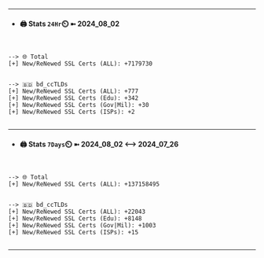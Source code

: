 

---
- #### 🖨️ **Stats** `24Hr`⏲️ ➼ 2024_08_02
```console


--> 🌐 Total
[+] New/ReNewed SSL Certs (ALL): +7179730


--> 🇧🇩 bd_ccTLDs
[+] New/ReNewed SSL Certs (ALL): +777
[+] New/ReNewed SSL Certs (Edu): +342
[+] New/ReNewed SSL Certs (Gov|Mil): +30
[+] New/ReNewed SSL Certs (ISPs): +2


```

---
- #### 🖨️ **Stats** `7Days`⏲️ ➼ 2024_08_02 <--> 2024_07_26
```console


--> 🌐 Total
[+] New/ReNewed SSL Certs (ALL): +137158495


--> 🇧🇩 bd_ccTLDs
[+] New/ReNewed SSL Certs (ALL): +22043
[+] New/ReNewed SSL Certs (Edu): +8148
[+] New/ReNewed SSL Certs (Gov|Mil): +1003
[+] New/ReNewed SSL Certs (ISPs): +15


```

---

